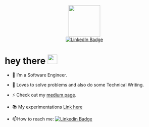 <div id="header" align="center">
  <img src="https://media.giphy.com/media/XwBzLXzYq7ljHBXkHk/giphy.gif" width="100"/>
</div>

<div id="badges" align="center">
  <a href="https://www.linkedin.com/in/eugene-paitoo/">
    <img src="https://img.shields.io/badge/LinkedIn-blue?style=for-the-badge&logo=linkedin&logoColor=white" alt="LinkedIn Badge"/>
  </a>
<!--   <a href="your-https://twitter.com/epaitoo">
    <img src="https://img.shields.io/badge/Twitter-blue?style=for-the-badge&logo=twitter&logoColor=white" alt="Twitter Badge"/>
  </a> -->
</div>

<div id="view" align="center">
  <img align="center" src="https://komarev.com/ghpvc/?username=epaitoo&style=flat-square&color=blue" alt=""/>
</div>

<h1>
  hey there
  <img src="https://media.giphy.com/media/hvRJCLFzcasrR4ia7z/giphy.gif" width="30px"/>
</h1>

 - :telescope: I’m a Software Engineer.

- :seedling: Loves to solve problems and also do some Technical Writing.

- :zap: Check out my [medium page](https://medium.com/@epaitoo).

-  📚 My experimentations [Link here](https://epaitoo.notion.site/cc80fbe79397477f85d4dc2c0801e32c) 

- :mailbox:How to reach me: [![Linkedin Badge](https://img.shields.io/badge/-kakbar-blue?style=flat&logo=Linkedin&logoColor=white)](https://www.linkedin.com/in/eugene-paitoo/)

